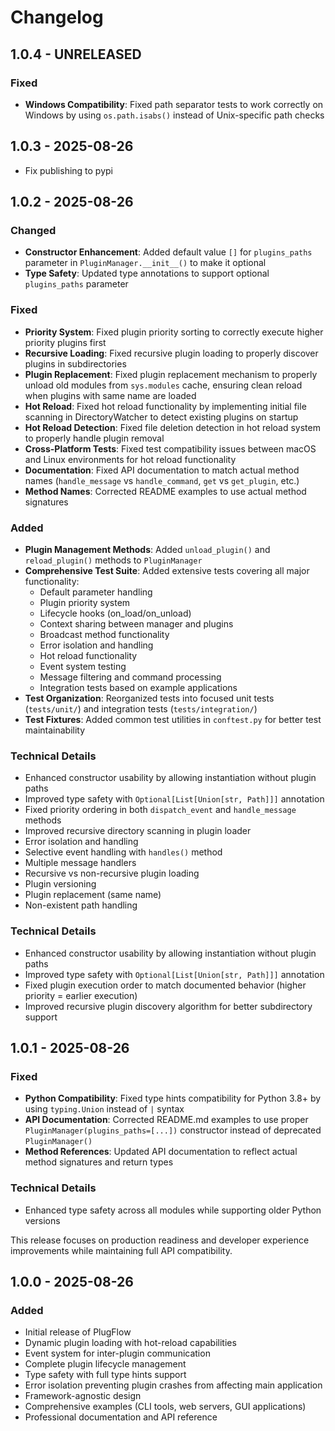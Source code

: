 # Changelog

## 1.0.4 - UNRELEASED

### Fixed
- **Windows Compatibility**: Fixed path separator tests to work correctly on Windows by using `os.path.isabs()` instead of Unix-specific path checks

## 1.0.3 - 2025-08-26
- Fix publishing to pypi

## 1.0.2 - 2025-08-26

### Changed
- **Constructor Enhancement**: Added default value `[]` for `plugins_paths` parameter in `PluginManager.__init__()` to make it optional
- **Type Safety**: Updated type annotations to support optional `plugins_paths` parameter

### Fixed
- **Priority System**: Fixed plugin priority sorting to correctly execute higher priority plugins first
- **Recursive Loading**: Fixed recursive plugin loading to properly discover plugins in subdirectories
- **Plugin Replacement**: Fixed plugin replacement mechanism to properly unload old modules from `sys.modules` cache, ensuring clean reload when plugins with same name are loaded
- **Hot Reload**: Fixed hot reload functionality by implementing initial file scanning in DirectoryWatcher to detect existing plugins on startup
- **Hot Reload Detection**: Fixed file deletion detection in hot reload system to properly handle plugin removal
- **Cross-Platform Tests**: Fixed test compatibility issues between macOS and Linux environments for hot reload functionality
- **Documentation**: Fixed API documentation to match actual method names (`handle_message` vs `handle_command`, `get` vs `get_plugin`, etc.)
- **Method Names**: Corrected README examples to use actual method signatures

### Added
- **Plugin Management Methods**: Added `unload_plugin()` and `reload_plugin()` methods to `PluginManager`
- **Comprehensive Test Suite**: Added extensive tests covering all major functionality:
  - Default parameter handling
  - Plugin priority system
  - Lifecycle hooks (on_load/on_unload)
  - Context sharing between manager and plugins
  - Broadcast method functionality
  - Error isolation and handling
  - Hot reload functionality
  - Event system testing
  - Message filtering and command processing
  - Integration tests based on example applications
- **Test Organization**: Reorganized tests into focused unit tests (`tests/unit/`) and integration tests (`tests/integration/`)
- **Test Fixtures**: Added common test utilities in `conftest.py` for better test maintainability

### Technical Details
- Enhanced constructor usability by allowing instantiation without plugin paths
- Improved type safety with `Optional[List[Union[str, Path]]]` annotation
- Fixed priority ordering in both `dispatch_event` and `handle_message` methods
- Improved recursive directory scanning in plugin loader
- Error isolation and handling
- Selective event handling with `handles()` method
- Multiple message handlers
- Recursive vs non-recursive plugin loading
- Plugin versioning
- Plugin replacement (same name)
- Non-existent path handling

### Technical Details
- Enhanced constructor usability by allowing instantiation without plugin paths
- Improved type safety with `Optional[List[Union[str, Path]]]` annotation
- Fixed plugin execution order to match documented behavior (higher priority = earlier execution)
- Improved recursive plugin discovery algorithm for better subdirectory support

## 1.0.1 - 2025-08-26

### Fixed
- **Python Compatibility**: Fixed type hints compatibility for Python 3.8+ by using `typing.Union` instead of `|` syntax
- **API Documentation**: Corrected README.md examples to use proper `PluginManager(plugins_paths=[...])` constructor instead of deprecated `PluginManager()` 
- **Method References**: Updated API documentation to reflect actual method signatures and return types

### Technical Details
- Enhanced type safety across all modules while supporting older Python versions

This release focuses on production readiness and developer experience improvements while maintaining full API compatibility.

## 1.0.0 - 2025-08-26

### Added
- Initial release of PlugFlow
- Dynamic plugin loading with hot-reload capabilities
- Event system for inter-plugin communication
- Complete plugin lifecycle management
- Type safety with full type hints support
- Error isolation preventing plugin crashes from affecting main application
- Framework-agnostic design
- Comprehensive examples (CLI tools, web servers, GUI applications)
- Professional documentation and API reference